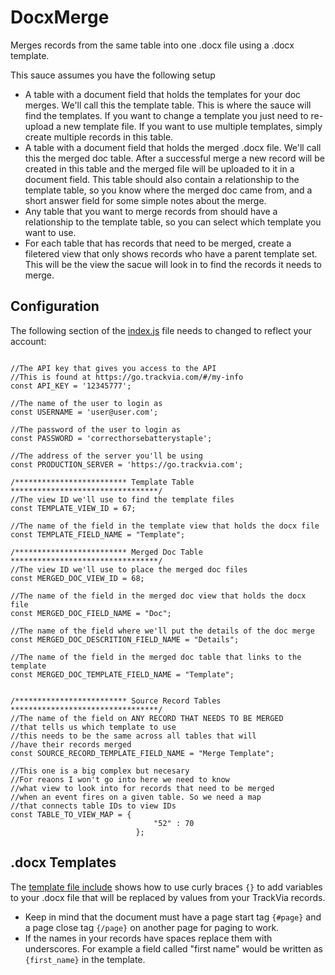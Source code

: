 # DocxMerge
Merges records from the same table into one .docx file using a .docx template.

This sauce assumes you have the following setup
* A table with a document field that holds the templates for your doc merges. We'll call this the template table. This is where the sauce will find the templates. If you want to change a template you just need to re-upload a new template file. If you want to use multiple templates, simply create multiple records in this table.
* A table with a document field that holds the merged .docx file. We'll call this the merged doc table. After a successful merge a new record will be created in this table and the merged file will be uploaded to it in a document field. This table should also contain a relationship to the template table, so you know where the merged doc came from, and a short answer field for some simple notes about the merge.
* Any table that you want to merge records from should have a relationship to the template table, so you can select which template you want to use.
* For each table that has records that need to be merged, create a filetered view that only shows records who have a parent template set. This will be the view the sacue will look in to find the records it needs to merge.

## Configuration
The following section of the [index.js](https://github.com/TrackVia-Sauces/DocxMerge/blob/master/index.js) file needs to changed to reflect your account:
```

//The API key that gives you access to the API
//This is found at https://go.trackvia.com/#/my-info
const API_KEY = '12345777';

//The name of the user to login as
const USERNAME = 'user@user.com';

//The password of the user to login as
const PASSWORD = 'correcthorsebatterystaple';

//The address of the server you'll be using
const PRODUCTION_SERVER = 'https://go.trackvia.com';

/************************* Template Table *********************************/
//The view ID we'll use to find the template files
const TEMPLATE_VIEW_ID = 67;

//The name of the field in the template view that holds the docx file
const TEMPLATE_FIELD_NAME = "Template";

/************************* Merged Doc Table *********************************/
//The view ID we'll use to place the merged doc files
const MERGED_DOC_VIEW_ID = 68;

//The name of the field in the merged doc view that holds the docx file
const MERGED_DOC_FIELD_NAME = "Doc";

//The name of the field where we'll put the details of the doc merge
const MERGED_DOC_DESCRITION_FIELD_NAME = "Details";

//The name of the field in the merged doc table that links to the template
const MERGED_DOC_TEMPLATE_FIELD_NAME = "Template";


/************************* Source Record Tables *********************************/
//The name of the field on ANY RECORD THAT NEEDS TO BE MERGED
//that tells us which template to use
//this needs to be the same across all tables that will
//have their records merged
const SOURCE_RECORD_TEMPLATE_FIELD_NAME = "Merge Template";

//This one is a big complex but necesary
//For reaons I won't go into here we need to know
//what view to look into for records that need to be merged
//when an event fires on a given table. So we need a map
//that connects table IDs to view IDs
const TABLE_TO_VIEW_MAP = {
                                "52" : 70
                            };
```
## .docx Templates
The [template file include](https://github.com/TrackVia-Sauces/DocxMerge/blob/master/template_example.docx) shows how to use curly braces `{}` to add variables to your .docx file that will be replaced by values from your TrackVia records.

* Keep in mind that the document must have a page start tag `{#page}` and a page close tag `{/page}` on another page for paging to work.
* If the names in your records have spaces replace them with underscores. For example a field called "first name" would be written as `{first_name}` in the template.
